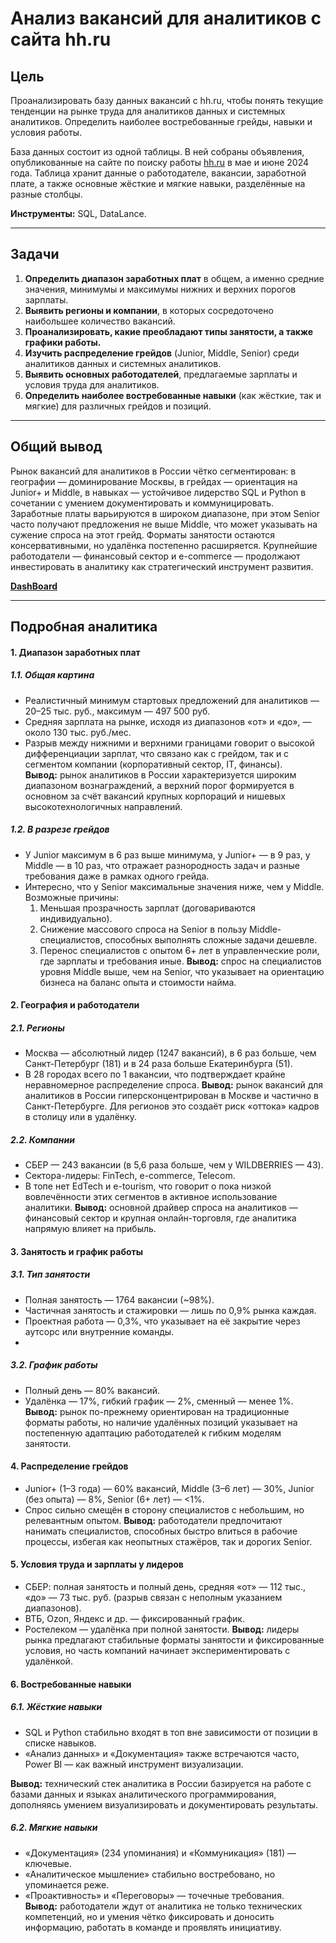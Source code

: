 # Анализ вакансий для аналитиков с сайта hh.ru

## Цель
Проанализировать базу данных вакансий с hh.ru, чтобы понять текущие тенденции на рынке труда для аналитиков данных и системных аналитиков. Определить наиболее востребованные грейды, навыки и условия работы.

База данных состоит из одной таблицы. В ней собраны объявления, опубликованные на сайте по поиску работы [hh.ru](http://hh.ru/) в мае и июне 2024 года. Таблица хранит данные о работодателе, вакансии, заработной плате, а также основные жёсткие и мягкие навыки, разделённые на разные столбцы.

**Инструменты:** SQL, DataLance.

---

## Задачи
1. **Определить диапазон заработных плат** в общем, а именно средние значения, минимумы и максимумы нижних и верхних порогов зарплаты.
2. **Выявить регионы и компании**, в которых сосредоточено наибольшее количество вакансий.
3. **Проанализировать, какие преобладают типы занятости, а также графики работы.**
4. **Изучить распределение грейдов** (Junior, Middle, Senior) среди аналитиков данных и системных аналитиков.
5. **Выявить основных работодателей**, предлагаемые зарплаты и условия труда для аналитиков.
6. **Определить наиболее востребованные навыки** (как жёсткие, так и мягкие) для различных грейдов и позиций.

---

## Общий вывод
Рынок вакансий для аналитиков в России чётко сегментирован: в географии — доминирование Москвы, в грейдах — ориентация на Junior+ и Middle, в навыках — устойчивое лидерство SQL и Python в сочетании с умением документировать и коммуницировать. Заработные платы варьируются в широком диапазоне, при этом Senior часто получают предложения не выше Middle, что может указывать на сужение спроса на этот грейд. Форматы занятости остаются консервативными, но удалёнка постепенно расширяется. Крупнейшие работодатели — финансовый сектор и e-commerce — продолжают инвестировать в аналитику как стратегический инструмент развития.

**[DashBoard](https://datalens.yandex/736dbp9afnq0s "DashBoard по проекту в DataLance")** 

---

## Подробная аналитика

#### 1. Диапазон заработных плат
##### 1.1. Общая картина
- Реалистичный минимум стартовых предложений для аналитиков — 20–25 тыс. руб., максимум — 497 500 руб.
- Средняя зарплата на рынке, исходя из диапазонов «от» и «до», — около 130 тыс. руб./мес.
- Разрыв между нижними и верхними границами говорит о высокой дифференциации зарплат, что связано как с грейдом, так и с сегментом компании (корпоративный сектор, IT, финансы).
**Вывод:** рынок аналитиков в России характеризуется широким диапазоном вознаграждений, а верхний порог формируется в основном за счёт вакансий крупных корпораций и нишевых высокотехнологичных направлений.

##### 1.2. В разрезе грейдов
- У Junior максимум в 6 раз выше минимума, у Junior+ — в 9 раз, у Middle — в 10 раз, что отражает разнородность задач и разные требования даже в рамках одного грейда.
- Интересно, что у Senior максимальные значения ниже, чем у Middle. Возможные причины:
    1. Меньшая прозрачность зарплат (договариваются индивидуально).
    2. Снижение массового спроса на Senior в пользу Middle-специалистов, способных выполнять сложные задачи дешевле.
    3. Перенос специалистов с опытом 6+ лет в управленческие роли, где зарплаты и требования иные.
**Вывод:** спрос на специалистов уровня Middle выше, чем на Senior, что указывает на ориентацию бизнеса на баланс опыта и стоимости найма.

#### 2. География и работодатели
##### 2.1. Регионы
- Москва — абсолютный лидер (1247 вакансий), в 6 раз больше, чем Санкт-Петербург (181) и в 24 раза больше Екатеринбурга (51).
- В 28 городах всего по 1 вакансии, что подтверждает крайне неравномерное распределение спроса.
**Вывод:** рынок вакансий для аналитиков в России гиперсконцентрирован в Москве и частично в Санкт-Петербурге. Для регионов это создаёт риск «оттока» кадров в столицу или в удалёнку.
  
##### 2.2. Компании
- СБЕР — 243 вакансии (в 5,6 раза больше, чем у WILDBERRIES — 43).
- Сектора-лидеры: FinTech, e-commerce, Telecom.
- В топе нет EdTech и e-tourism, что говорит о пока низкой вовлечённости этих сегментов в активное использование аналитики.
**Вывод:** основной драйвер спроса на аналитиков — финансовый сектор и крупная онлайн-торговля, где аналитика напрямую влияет на прибыль.

#### 3. Занятость и график работы
##### 3.1. Тип занятости
- Полная занятость — 1764 вакансии (~98%).
- Частичная занятость и стажировки — лишь по 0,9% рынка каждая.
- Проектная работа — 0,3%, что указывает на её закрытие через аутсорс или внутренние команды.
- 
##### 3.2. График работы
- Полный день — 80% вакансий.
- Удалёнка — 17%, гибкий график — 2%, сменный — менее 1%.
**Вывод:** рынок по-прежнему ориентирован на традиционные форматы работы, но наличие удалённых позиций указывает на постепенную адаптацию работодателей к гибким моделям занятости.

#### 4. Распределение грейдов
- Junior+ (1–3 года) — 60% вакансий, Middle (3–6 лет) — 30%, Junior (без опыта) — 8%, Senior (6+ лет) — <1%.
- Спрос сильно смещён в сторону специалистов с небольшим, но релевантным опытом.
**Вывод:** работодатели предпочитают нанимать специалистов, способных быстро влиться в рабочие процессы, избегая как неопытных стажёров, так и дорогих Senior.

#### 5. Условия труда и зарплаты у лидеров
- СБЕР: полная занятость и полный день, средняя «от» — 112 тыс., «до» — 73 тыс. руб. (разрыв связан с неполным указанием диапазонов).
- ВТБ, Ozon, Яндекс и др. — фиксированный график.
- Ростелеком — удалёнка при полной занятости.
**Вывод:** лидеры рынка предлагают стабильные форматы занятости и фиксированные условия, но часть компаний начинает экспериментировать с удалёнкой.

#### 6. Востребованные навыки
##### 6.1. Жёсткие навыки
- SQL и Python стабильно входят в топ вне зависимости от позиции в списке навыков.
- «Анализ данных» и «Документация» также встречаются часто, Power BI — как важный инструмент визуализации.

**Вывод:** технический стек аналитика в России базируется на работе с базами данных и языках аналитического программирования, дополняясь умением визуализировать и документировать результаты.
##### 6.2. Мягкие навыки
- «Документация» (234 упоминания) и «Коммуникация» (181) — ключевые.
- «Аналитическое мышление» стабильно востребовано, но упоминается реже.
- «Проактивность» и «Переговоры» — точечные требования.
**Вывод:** работодатели ждут от аналитика не только технических компетенций, но и умения чётко фиксировать и доносить информацию, работать в команде и проявлять инициативу.


